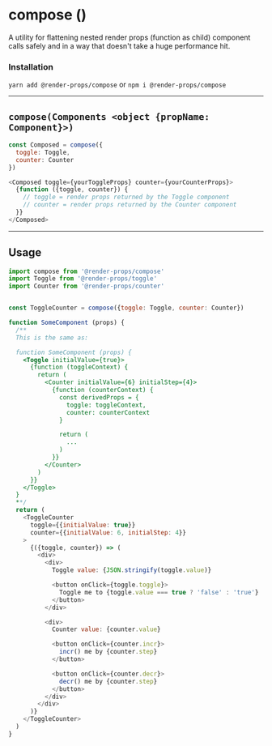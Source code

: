 # compose ()
A utility for flattening nested render props (function as child) component calls
safely and in a way that doesn't take a huge performance hit.

### Installation
```yarn add @render-props/compose``` or ```npm i @render-props/compose```

____

## `compose(Components <object {propName: Component}>)`
```js
const Composed = compose({
  toggle: Toggle,
  counter: Counter
})

<Composed toggle={yourToggleProps} counter={yourCounterProps}>
  {function ({toggle, counter}) {
    // toggle = render props returned by the Toggle component
    // counter = render props returned by the Counter component
  }}
</Composed>
```

____

## Usage
```js
import compose from '@render-props/compose'
import Toggle from '@render-props/toggle'
import Counter from '@render-props/counter'


const ToggleCounter = compose({toggle: Toggle, counter: Counter})

function SomeComponent (props) {
  /**
  This is the same as:

  function SomeComponent (props) {
    <Toggle initialValue={true}>
      {function (toggleContext) {
        return (
          <Counter initialValue={6} initialStep={4}>
            {function (counterContext) {
              const derivedProps = {
                toggle: toggleContext,
                counter: counterContext
              }

              return (
                ...
              )
            }}
          </Counter>
        )
      }}
    </Toggle>
  }
  **/
  return (
    <ToggleCounter
      toggle={{initialValue: true}}
      counter={{initialValue: 6, initialStep: 4}}
    >
      {({toggle, counter}) => (
        <div>
          <div>
            Toggle value: {JSON.stringify(toggle.value)}

            <button onClick={toggle.toggle}>
              Toggle me to {toggle.value === true ? 'false' : 'true'}
            </button>
          </div>

          <div>
            Counter value: {counter.value}

            <button onClick={counter.incr}>
              incr() me by {counter.step}
            </button>

            <button onClick={counter.decr}>
              decr() me by {counter.step}
            </button>
          </div>
        </div>
      )}
    </ToggleCounter>
  )
}
```
